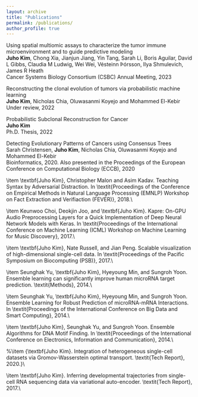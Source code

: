 ```yaml
---
layout: archive
title: "Publications"
permalink: /publications/
author_profile: true
---
```


Using spatial multiomic assays to characterize the tumor immune microenvironment and to guide predictive modeling \
**Juho Kim**, Chong Xia, Jianjun Jiang, Yin Tang, Sarah Li, Boris Aguilar, David L Gibbs, Claudia M Ludwig, Wei Wei, Vésteinn Þórsson, Ilya Shmulevich, James R Heath \
Cancer Systems Biology Consortium (CSBC) Annual Meeting, 2023

Reconstructing the clonal evolution of tumors via probabilistic machine learning \
**Juho Kim**, Nicholas Chia, Oluwasanmi Koyejo and Mohammed El-Kebir \
Under review, 2022

Probabilistic Subclonal Reconstruction for Cancer \
**Juho Kim** \
Ph.D. Thesis, 2022

Detecting Evolutionary Patterns of Cancers using Consensus Trees \
Sarah Christensen, **Juho Kim**, Nicholas Chia, Oluwasanmi Koyejo and Mohammed El-Kebir \
Bioinformatics, 2020. 
Also presented in the Proceedings of the European Conference on Computational Biology (ECCB), 2020
  
  \item \textbf{Juho Kim}, Christopher Malon and Asim Kadav. Teaching Syntax by Adversarial Distraction. In \textit{Proceedings of the Conference on Empirical Methods in Natural Language Processing (EMNLP) Workshop on Fact Extraction and Verifiaction (FEVER)}, 2018.\\
  
  \item Keunwoo Choi, Deokjin Joo, and \textbf{Juho Kim}. Kapre: On-GPU Audio Preprocessing Layers for a Quick Implementation of Deep Neural Network Models with Keras. In \textit{Proceedings of the International Conference on Machine Learning (ICML) Workshop on Machine Learning for Music Discovery}, 2017.\\

  \item \textbf{Juho Kim}, Nate Russell, and Jian Peng. Scalable visualization of high-dimensional single-cell data. In \textit{Proceedings of the Pacific Symposium on Biocomputing (PSB)}, 2017.\\
  
  \item Seunghak Yu, \textbf{Juho Kim}, Hyeyoung Min, and Sungroh Yoon. Ensemble learning can significantly improve human microRNA target prediction. \textit{Methods}, 2014.\\
  
  \item Seunghak Yu, \textbf{Juho Kim}, Hyeyoung Min, and Sungroh Yoon. Ensemble Learning for Robust Prediction of microRNA-mRNA Interactions. In \textit{Proceedings of the International Conference on Big Data and Smart Computing}, 2014.\\
  
  \item \textbf{Juho Kim}, Seunghak Yu, and Sungroh Yoon. Ensemble Algorithms for DNA Motif Finding. In \textit{Proceedings of the International Conference on Electronics, Information and Communication}, 2014.\\
  
  %\item {\textbf{Juho Kim}. Integration of heterogeneous single-cell datasets via  Gromov-Wasserstein optimal transport. \textit{Tech Report}, 2020.}\\
  
  \item \textbf{Juho Kim}. Inferring developmental trajectories from single-cell RNA sequencing data via variational auto-encoder. \textit{Tech Report}, 2017.\\
